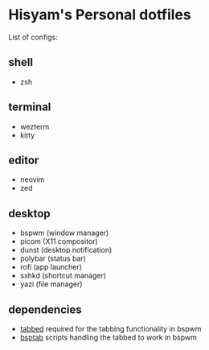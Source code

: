 # Hisyam's Personal dotfiles

List of configs:

## shell
- zsh

## terminal
- wezterm
- kitty 

## editor
- neovim
- zed

## desktop
- bspwm (window manager)
- picom (X11 compositor)
- dunst (desktop notification)
- polybar (status bar)
- rofi (app launcher)
- sxhkd (shortcut manager)
- yazi (file manager)

## dependencies
- [tabbed](https://github.com/hisyamsk/tabbed) required for the tabbing functionality in bspwm
- [bsptab](https://github.com/albertored11/bsptab) scripts handling the tabbed to work in bspwm
